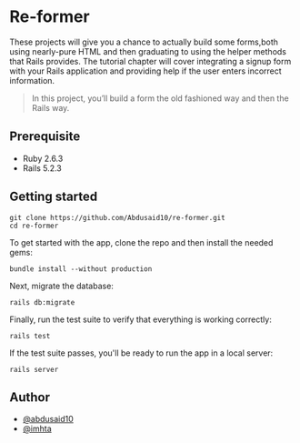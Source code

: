 # Re-former
These projects will give you a chance to actually build some forms,both using nearly-pure HTML and then graduating to using the helper methods that Rails provides. The tutorial chapter will cover integrating a signup form with your Rails application and providing help if the user enters incorrect information.

>In this project, you’ll build a form the old fashioned way and then the Rails way.
## Prerequisite

- Ruby 2.6.3
- Rails 5.2.3

## Getting started


```
git clone https://github.com/Abdusaid10/re-former.git
cd re-former
```

To get started with the app, clone the repo and then install the needed gems:

```
bundle install --without production
```

Next, migrate the database:

```
rails db:migrate
```

Finally, run the test suite to verify that everything is working correctly:

```
rails test
```

If the test suite passes, you'll be ready to run the app in a local server:

```
rails server
```

## Author
- [@abdusaid10](https://github.com/abdusaid10)
- [@imhta](https://github.com/imhta)
